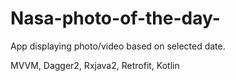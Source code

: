 # Nasa-photo-of-the-day-
App displaying photo/video based on selected date. 

MVVM, Dagger2, Rxjava2, Retrofit, Kotlin
